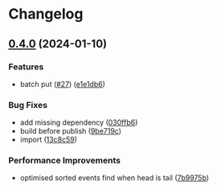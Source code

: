 # Changelog

## [0.4.0](https://github.com/web3-storage/pail/compare/v0.3.4...v0.4.0) (2024-01-10)


### Features

* batch put ([#27](https://github.com/web3-storage/pail/issues/27)) ([e1e1db6](https://github.com/web3-storage/pail/commit/e1e1db66ba26ff884b0f7614bb06fee2b3b54bec))


### Bug Fixes

* add missing dependency ([030ffb6](https://github.com/web3-storage/pail/commit/030ffb6fdf7293566497be46548c68021941fd31))
* build before publish ([9be719c](https://github.com/web3-storage/pail/commit/9be719c7f5779a6b79276389f33a075e3fa046bb))
* import ([13c8c59](https://github.com/web3-storage/pail/commit/13c8c59ca915b268124916b7d1411a963c009df9))


### Performance Improvements

* optimised sorted events find when head is tail ([7b9975b](https://github.com/web3-storage/pail/commit/7b9975bfe7b02ee582a41f3d7c3080201928f095))
